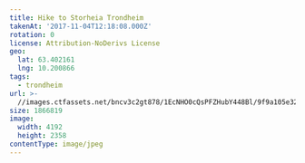 ```yaml
---
title: Hike to Storheia Trondheim
takenAt: '2017-11-04T12:18:08.000Z'
rotation: 0
license: Attribution-NoDerivs License
geo:
  lat: 63.402161
  lng: 10.200866
tags:
  - trondheim
url: >-
  //images.ctfassets.net/bncv3c2gt878/1EcNHO0cQsPFZHubY448Bl/9f9a105e32b2e1e10411e042e9fcf632/hike-to-storheia-trondheim_38136009102_o
size: 1866819
image:
  width: 4192
  height: 2358
contentType: image/jpeg
---
```


